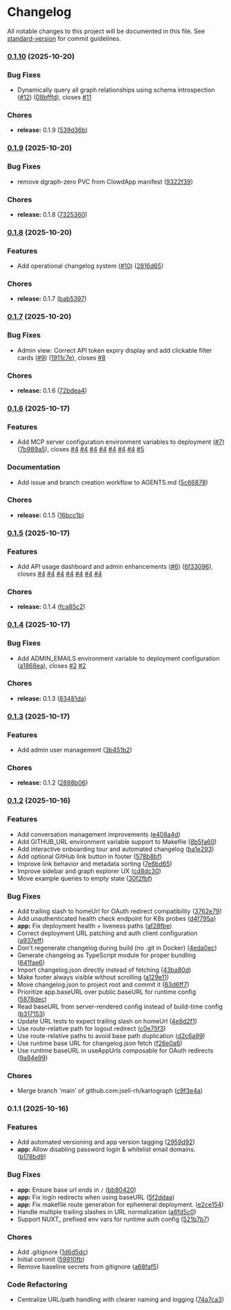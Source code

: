 # Changelog

All notable changes to this project will be documented in this file. See [standard-version](https://github.com/conventional-changelog/standard-version) for commit guidelines.

### [0.1.10](https://github.com/jsell-rh/kartograph/compare/v0.1.9...v0.1.10) (2025-10-20)


### Bug Fixes

* Dynamically query all graph relationships using schema introspection ([#12](https://github.com/jsell-rh/kartograph/issues/12)) ([08bfffd](https://github.com/jsell-rh/kartograph/commit/08bfffd33eddbaeb58be6832933bbaf510338b9c)), closes [#11](https://github.com/jsell-rh/kartograph/issues/11)


### Chores

* **release:** 0.1.9 ([539d36b](https://github.com/jsell-rh/kartograph/commit/539d36b30de8e9b9c849cf8215b80a061ad43c9e))

### [0.1.9](https://github.com/jsell-rh/kartograph/compare/v0.1.8...v0.1.9) (2025-10-20)


### Bug Fixes

* remove dgraph-zero PVC from ClowdApp manifest ([9322f39](https://github.com/jsell-rh/kartograph/commit/9322f3972cd230fd0436c9fc57d8fa72aa203d86))


### Chores

* **release:** 0.1.8 ([7325360](https://github.com/jsell-rh/kartograph/commit/7325360868e59025108fbadd56ac8e6063336a81))

### [0.1.8](https://github.com/jsell-rh/kartograph/compare/v0.1.7...v0.1.8) (2025-10-20)


### Features

* Add operational changelog system ([#10](https://github.com/jsell-rh/kartograph/issues/10)) ([2816d65](https://github.com/jsell-rh/kartograph/commit/2816d65609c7b72c80fa52247657b8d46ea8b49f))


### Chores

* **release:** 0.1.7 ([bab5397](https://github.com/jsell-rh/kartograph/commit/bab539736565cdb66a882d495105a849cc418da4))

### [0.1.7](https://github.com/jsell-rh/kartograph/compare/v0.1.6...v0.1.7) (2025-10-20)


### Bug Fixes

* Admin view: Correct API token expiry display and add clickable filter cards ([#9](https://github.com/jsell-rh/kartograph/issues/9)) ([1911c7e](https://github.com/jsell-rh/kartograph/commit/1911c7ed71fde211fa5442cffbe7aa91b42e8846)), closes [#8](https://github.com/jsell-rh/kartograph/issues/8)


### Chores

* **release:** 0.1.6 ([72bdea4](https://github.com/jsell-rh/kartograph/commit/72bdea48047b766ffd30359c717982d304bbc9a2))

### [0.1.6](https://github.com/jsell-rh/kartograph/compare/v0.1.5...v0.1.6) (2025-10-17)


### Features

* Add MCP server configuration environment variables to deployment ([#7](https://github.com/jsell-rh/kartograph/issues/7)) ([7b989a5](https://github.com/jsell-rh/kartograph/commit/7b989a5a1a3bba4a0728d3fbae7add2686d6d841)), closes [#4](https://github.com/jsell-rh/kartograph/issues/4) [#4](https://github.com/jsell-rh/kartograph/issues/4) [#4](https://github.com/jsell-rh/kartograph/issues/4) [#4](https://github.com/jsell-rh/kartograph/issues/4) [#4](https://github.com/jsell-rh/kartograph/issues/4) [#4](https://github.com/jsell-rh/kartograph/issues/4) [#4](https://github.com/jsell-rh/kartograph/issues/4) [#5](https://github.com/jsell-rh/kartograph/issues/5)


### Documentation

* Add issue and branch creation workflow to AGENTS.md ([5c66878](https://github.com/jsell-rh/kartograph/commit/5c6687877473348e1f9a3b4bd88e28e5f16ac978))


### Chores

* **release:** 0.1.5 ([16bcc1b](https://github.com/jsell-rh/kartograph/commit/16bcc1be8fa1cbb6fcee9bfd69de000c23c15a06))

### [0.1.5](https://github.com/jsell-rh/kartograph/compare/v0.1.4...v0.1.5) (2025-10-17)

### Features

* Add API usage dashboard and admin enhancements ([#6](https://github.com/jsell-rh/kartograph/issues/6)) ([6f33096](https://github.com/jsell-rh/kartograph/commit/6f330963dc57f6af8f7299eb1c6c53ef97fc91ef)), closes [#4](https://github.com/jsell-rh/kartograph/issues/4) [#4](https://github.com/jsell-rh/kartograph/issues/4) [#4](https://github.com/jsell-rh/kartograph/issues/4) [#4](https://github.com/jsell-rh/kartograph/issues/4) [#4](https://github.com/jsell-rh/kartograph/issues/4) [#4](https://github.com/jsell-rh/kartograph/issues/4) [#4](https://github.com/jsell-rh/kartograph/issues/4)

### Chores

* **release:** 0.1.4 ([fca85c2](https://github.com/jsell-rh/kartograph/commit/fca85c23926bd878f10d7bbc84592b1ea1a2140c))

### [0.1.4](https://github.com/jsell-rh/kartograph/compare/v0.1.3...v0.1.4) (2025-10-17)

### Bug Fixes

* Add ADMIN_EMAILS environment variable to deployment configuration ([a1868ea](https://github.com/jsell-rh/kartograph/commit/a1868ea90b79210842d7c721fb92d517f66db227)), closes [#2](https://github.com/jsell-rh/kartograph/issues/2) [#2](https://github.com/jsell-rh/kartograph/issues/2)

### Chores

* **release:** 0.1.3 ([83481da](https://github.com/jsell-rh/kartograph/commit/83481dad17dc8020e4ad7c8de6112697c09e684e))

### [0.1.3](https://github.com/jsell-rh/kartograph/compare/v0.1.2...v0.1.3) (2025-10-17)

### Features

* Add admin user management ([3b451b2](https://github.com/jsell-rh/kartograph/commit/3b451b21cc924dcbbca3a457853904532b2b1ffd))

### Chores

* **release:** 0.1.2 ([2888b06](https://github.com/jsell-rh/kartograph/commit/2888b069133f62e8a7a328bfd8b3b6e30f224b76))

### [0.1.2](https://github.com/jsell-rh/kartograph/compare/v0.1.1...v0.1.2) (2025-10-16)

### Features

* Add conversation management improvements ([e408a4d](https://github.com/jsell-rh/kartograph/commit/e408a4df4fc4528413e4223895bace169f332f05))
* Add GITHUB_URL environment variable support to Makefile ([8b5fa60](https://github.com/jsell-rh/kartograph/commit/8b5fa6012411a19dd057b2a486484eab931757b3))
* Add interactive onboarding tour and automated changelog ([ba1e293](https://github.com/jsell-rh/kartograph/commit/ba1e293c83fd3b0a1e52f97bbf200af755add386))
* Add optional GitHub link button in footer ([578b8bf](https://github.com/jsell-rh/kartograph/commit/578b8bf5a661a07999287e4f814a6876bb490281))
* Improve link behavior and metadata sorting ([7e6bd65](https://github.com/jsell-rh/kartograph/commit/7e6bd65d06c165b2cfa95ffebd2ad0372616035b))
* Improve sidebar and graph explorer UX ([cd8dc30](https://github.com/jsell-rh/kartograph/commit/cd8dc30ad3bcc43f4afe4f41dfddee43ac6f39e6))
* Move example queries to empty state ([30f2fbf](https://github.com/jsell-rh/kartograph/commit/30f2fbf4c701651cfe106fefe6c0989e151d339c))

### Bug Fixes

* Add trailing slash to homeUrl for OAuth redirect compatibility ([3762e79](https://github.com/jsell-rh/kartograph/commit/3762e7977fea8bee65ecd7ffa8cbb03aa65b06ca))
* Add unauthenticated health check endpoint for K8s probes ([d4f795a](https://github.com/jsell-rh/kartograph/commit/d4f795a09b61a3bb438b7671706f886512682ec0))
* **app:** Fix deployment health + liveness paths ([af28fbe](https://github.com/jsell-rh/kartograph/commit/af28fbec1a0eb917d9c569413340353e6b1f0785))
* Correct deployment URL patching and auth client configuration ([a937eff](https://github.com/jsell-rh/kartograph/commit/a937eff0d411e8ec342db6bbd60ce058df687671))
* Don't regenerate changelog during build (no .git in Docker) ([4eda0ec](https://github.com/jsell-rh/kartograph/commit/4eda0ec3c345488ada5ba80898f217be6cc7d389))
* Generate changelog as TypeScript module for proper bundling ([641fae6](https://github.com/jsell-rh/kartograph/commit/641fae62fdc40ae44a81e1b08f4bdf1abfc620ff))
* Import changelog.json directly instead of fetching ([43ba80d](https://github.com/jsell-rh/kartograph/commit/43ba80d78348d1c75a5b4ed906fdda8462d48224))
* Make footer always visible without scrolling ([a129e11](https://github.com/jsell-rh/kartograph/commit/a129e11c504839bad4730c2d9a0b084ec0e3d06c))
* Move changelog.json to project root and commit it ([63d6ff7](https://github.com/jsell-rh/kartograph/commit/63d6ff7413b6c90782031802a36a49d1f80e2ebd))
* Prioritize app.baseURL over public.baseURL for runtime config ([5878dec](https://github.com/jsell-rh/kartograph/commit/5878dec8ff03b2fd81033af7f4167148cfd75b33))
* Read baseURL from server-rendered config instead of build-time config ([b317153](https://github.com/jsell-rh/kartograph/commit/b3171532fe9df8c07360ce2ba2086b8f0422e2f4))
* Update URL tests to expect trailing slash on homeUrl ([4e8d2f1](https://github.com/jsell-rh/kartograph/commit/4e8d2f125c9d47a3b86acd1c0c111ddefac57875))
* Use route-relative path for logout redirect ([c0e75f3](https://github.com/jsell-rh/kartograph/commit/c0e75f33c54e38d733f6a1aca50b9a4c00e849a9))
* Use route-relative paths to avoid base path duplication ([d2c6a99](https://github.com/jsell-rh/kartograph/commit/d2c6a99e6b28e85f3adecc29b050c4ce9c7a2d8c))
* Use runtime base URL for changelog.json fetch ([f26e0a6](https://github.com/jsell-rh/kartograph/commit/f26e0a605d545e73e6b50bd9f7a4fe4432ceeaee))
* Use runtime baseURL in useAppUrls composable for OAuth redirects ([9a84e99](https://github.com/jsell-rh/kartograph/commit/9a84e99561b16cf4b0c343571db8b0d00695f85f))

### Chores

* Merge branch 'main' of github.com:jsell-rh/kartograph ([c9f3e4a](https://github.com/jsell-rh/kartograph/commit/c9f3e4ac43078a0307bfaab89bf5375a89f71d73))

### 0.1.1 (2025-10-16)

### Features

* Add automated versioning and app version tagging ([2959d92](https://github.com/jsell-rh/kartograph/commit/2959d92cb0fef21ac7a70b9efcb4c82f26c3dd37))
* **app:** Allow disabling password login & whitelist email domains. ([b178bd9](https://github.com/jsell-rh/kartograph/commit/b178bd9e3df5313769352fc160d77a17234e0b58))

### Bug Fixes

* **app:** Ensure base url ends in `/` ([bb80420](https://github.com/jsell-rh/kartograph/commit/bb804208d30e18d505eaa810c19ba2bcf8b0cc40))
* **app:** Fix login redirects when using baseURL ([5f2ddaa](https://github.com/jsell-rh/kartograph/commit/5f2ddaa46c348ce586b473858eaf4c4128b0aa31))
* **app:** Fix makefile route generation for ephemeral deployment. ([e2ce154](https://github.com/jsell-rh/kartograph/commit/e2ce1549f8bcaab377f348399d0935fa42b5f05f))
* Handle multiple trailing slashes in URL normalization ([a6fd5c0](https://github.com/jsell-rh/kartograph/commit/a6fd5c0f69505d0801bc631bd02a30a10c551e5a))
* Support NUXT_ prefixed env vars for runtime auth config ([521b7b7](https://github.com/jsell-rh/kartograph/commit/521b7b7998eb5a8c43c545829847cd68b524b176))

### Chores

* Add .gitignore ([1d6d5dc](https://github.com/jsell-rh/kartograph/commit/1d6d5dc6ecf1d8da01bf8d8501c304026852b052))
* Initial commit ([59910fb](https://github.com/jsell-rh/kartograph/commit/59910fb6b13c1101d9ff6638836e7e0a2f993b6d))
* Remove baseline secrets from gitignore ([a68faf5](https://github.com/jsell-rh/kartograph/commit/a68faf516aed06c31f22d651e082bb8435fcb04a))

### Code Refactoring

* Centralize URL/path handling with clearer naming and logging ([74a7ca3](https://github.com/jsell-rh/kartograph/commit/74a7ca3c42f1051a2d9759c5b674345aef85f39c))
